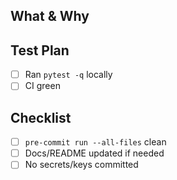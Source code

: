 ## What & Why

## Test Plan
- [ ] Ran `pytest -q` locally
- [ ] CI green

## Checklist
- [ ] `pre-commit run --all-files` clean
- [ ] Docs/README updated if needed
- [ ] No secrets/keys committed

<!-- Link issues with closing keywords, e.g. Closes #123 -->